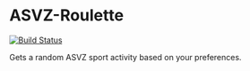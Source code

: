 # ASVZ-Roulette 
[![Build Status](https://travis-ci.org/Hadjimina/ASVZ-Roulette.svg?branch=master)](https://travis-ci.org/Hadjimina/ASVZ-Roulette)

Gets a random ASVZ sport activity based on your preferences.




